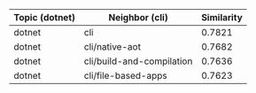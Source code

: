 | Topic (dotnet) | Neighbor (cli) | Similarity |
|-------------|-------------------|------------|
| dotnet | cli | 0.7821 |
| dotnet | cli/native-aot | 0.7682 |
| dotnet | cli/build-and-compilation | 0.7636 |
| dotnet | cli/file-based-apps | 0.7623 |
